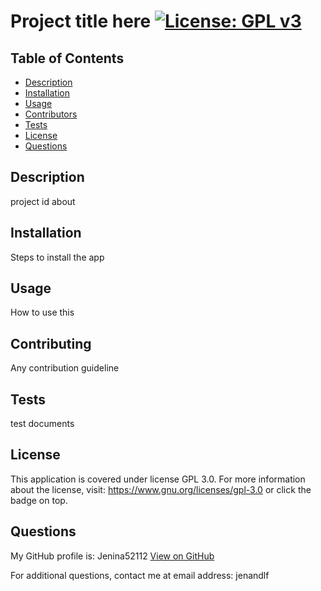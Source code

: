 
# Project title here    [![License: GPL v3](https://img.shields.io/badge/License-GPLv3-blue.svg)](https://www.gnu.org/licenses/gpl-3.0)


## Table of Contents
- [Description](#description)
- [Installation](#installation)
- [Usage](#usage)
- [Contributors](#contributing)
- [Tests](#tests)
- [License](#license)
- [Questions](#questions)


## Description
project id about

## Installation
Steps to install the app

## Usage
How to use this

## Contributing
Any contribution guideline

## Tests
test documents

## License 
  This application is covered under license GPL 3.0.
  For more information about the license, visit: https://www.gnu.org/licenses/gpl-3.0 or click the badge on top.

## Questions
  My GitHub profile is: Jenina52112 [View on GitHub](https://github.com/Jenina52112)

  For additional questions, contact me at email address: jenandlf


